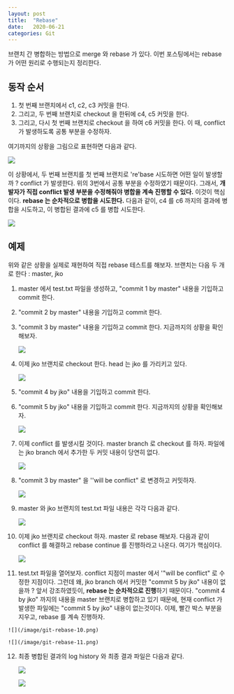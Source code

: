 ```yaml
---
layout: post
title:  "Rebase"
date:   2020-06-21
categories: Git
---
```


브랜치 간 병합하는 방법으로 merge 와 rebase 가 있다.
이번 포스팅에서는 rebase 가 어떤 원리로 수행되는지 정리한다.

## 동작 순서

1. 첫 번째 브랜치에서 c1, c2, c3 커밋을 한다.
2. 그리고, 두 번째 브랜치로 checkout 을 한뒤에 c4, c5 커밋을 한다.
3. 그리고, 다시 첫 번째 브랜치로 checkout 을 하여 c6 커밋을 한다. 이 때, conflict 가 발생하도록 공통 부분을 수정하자. 

여기까지의 상황을 그림으로 표현하면 다음과 같다.

![](/image/git-rebase-01.png)

이 상황에서, 두 번째 브랜치를 첫 번째 브랜치로 're'base 시도하면 어떤 일이 발생할까 ?
conflict 가 발생한다. 위의 3번에서 공통 부분을 수정하였기 때문이다. 그래서, **개발자가 직접 conflict 발생 부분을 수정해줘야 병합을 계속 진행할 수 있다.** 이것이 핵심이다. **rebase 는 순차적으로 병합을 시도한다.** 다음과 같이, c4 를 c6 까지의 결과에 병합을 시도하고, 이 병합된 결과에 c5 를 병합 시도한다.

![](/image/git-rebase-02.png)

## 예제

위와 같은 상황을 실제로 재현하여 직접 rebase 테스트를 해보자. 브랜치는 다음 두 개로 한다 : master, jko 

1. master 에서 test.txt 파일을 생성하고, "commit 1 by master" 내용을 기입하고 commit 한다.
2. "commit 2 by master" 내용을 기입하고 commit 한다.
3. "commit 3 by master" 내용을 기입하고 commit 한다. 지금까지의 상황을 확인해보자.

   ![](/image/git-rebase-03.png)

4. 이제 jko 브랜치로 checkout 한다. head 는 jko 를 가리키고 있다.

   ![](/image/git-rebase-04.png)

5. "commit 4 by jko" 내용을 기입하고 commit 한다.
6. "commit 5 by jko" 내용을 기입하고 commit 한다. 지금까지의 상황을 확인해보자.

   ![](/image/git-rebase-05.png)

7. 이제 conflict 를 발생시킬 것이다. master branch 로 checkout 를 하자. 파일에는 jko branch 에서 추가한 두 커밋 내용이 당연히 없다.

   ![](/image/git-rebase-06.png)

8. "commit 3 by master" 을 ''will be conflict" 로 변경하고 커밋하자.

   ![](/image/git-rebase-07.png)

9. master 와 jko 브랜치의 test.txt 파일 내용은 각각 다음과 같다.

   ![](/image/git-rebase-08.png)

10. 이제 jko 브랜치로 checkout 하자. master 로 rebase 해보자. 다음과 같이 conflict 를 해결하고 rebase continue 를 진행하라고 나온다. 여기가 핵심이다.

    ![](/image/git-rebase-09.png)

11.  test.txt 파일을 열어보자. conflict 지점이 master 에서 '"will be conflict" 로 수정한 지점이다. 그런데 왜, jko branch 에서 커밋한 "commit 5 by jko" 내용이 없을까 ? 앞서 강조하였듯이, **rebase 는 순차적으로 진행**하기 때문이다. "commit 4 by jko" 까지의 내용을 master 브랜치로 병합하고 있기 때문에, 현재 conflict 가 발생한 파일에는 "commit 5 by jko" 내용이 없는것이다.
    이제, 빨간 박스 부분을 지우고, rebase 를 계속 진행하자.

    ![](/image/git-rebase-10.png)

    ![](/image/git-rebase-11.png)

12. 최종 병합된 결과의 log history 와 최종 결과 파일은 다음과 같다.

    ![](/image/git-rebase-12.png)

    ![](/image/git-rebase-13.png)